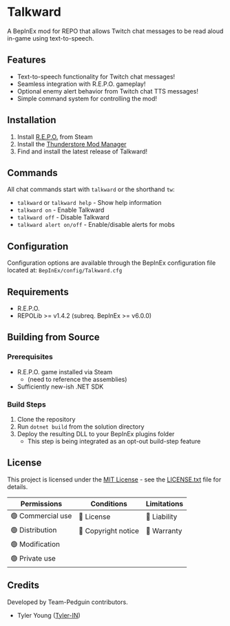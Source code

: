 ﻿# Talkward

A BepInEx mod for REPO that allows Twitch chat messages to be read aloud in-game using text-to-speech.

## Features

- Text-to-speech functionality for Twitch chat messages!
- Seamless integration with R.E.P.O. gameplay!
- Optional enemy alert behavior from Twitch chat TTS messages!
- Simple command system for controlling the mod!

## Installation

1. Install [R.E.P.O.](https://store.steampowered.com/app/3241660/REPO/) from Steam
2. Install the [Thunderstore Mod Manager](https://thunderstore.io/)
3. Find and install the latest release of Talkward!

## Commands

All chat commands start with `talkward` or the shorthand `tw`:

- `talkward` or `talkward help` - Show help information
- `talkward on` - Enable Talkward
- `talkward off` - Disable Talkward
- `talkward alert on/off` - Enable/disable alerts for mobs

## Configuration

Configuration options are available through the BepInEx configuration file located at:
`BepInEx/config/Talkward.cfg`

## Requirements

- R.E.P.O.
- REPOLib >= v1.4.2 (subreq. BepInEx >= v6.0.0)

## Building from Source

### Prerequisites
- R.E.P.O. game installed via Steam
    - (need to reference the assemblies)
- Sufficiently new-ish .NET SDK

### Build Steps
1. Clone the repository
2. Run `dotnet build` from the solution directory
3. Deploy the resulting DLL to your BepInEx plugins folder
   * This step is being integrated as an opt-out build-step feature  

## License

This project is licensed under the [MIT License](https://choosealicense.com/licenses/mit/) - see the [LICENSE.txt](LICENSE.txt) file for details.

| Permissions       | Conditions          | Limitations  |
|-------------------|---------------------|--------------|
| 🟢 Commercial use | 🔵 License          | 🔴 Liability |
| 🟢 Distribution   | 🔵 Copyright notice | 🔴 Warranty  |
| 🟢 Modification   |                     |              |
| 🟢 Private use    |                     |              |

## Credits

Developed by Team-Pedguin contributors.
- Tyler Young ([Tyler-IN](https://github.com/Tyler-IN))